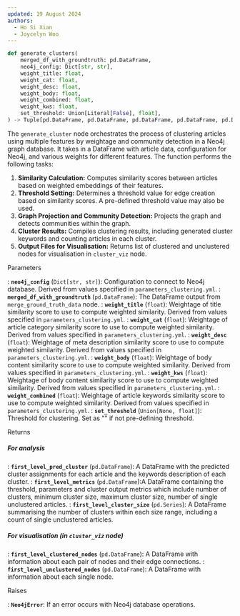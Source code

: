 ```yaml
---
updated: 19 August 2024
authors:
  - Ho Si Xian
  - Joycelyn Woo
---
```


```python
def generate_clusters(
    merged_df_with_groundtruth: pd.DataFrame,
    neo4j_config: Dict[str, str],
    weight_title: float,
    weight_cat: float,
    weight_desc: float,
    weight_body: float,
    weight_combined: float,
    weight_kws: float,
    set_threshold: Union[Literal[False], float],
) -> Tuple[pd.DataFrame, pd.DataFrame, pd.DataFrame, pd.DataFrame, pd.DataFrame]:
```

The `generate_cluster` node orchestrates the process of clustering articles using multiple features by weightage and community detection in a Neo4j graph database. It takes in a DataFrame with article data, configuration for Neo4j, and various weights for different features. The function performs the following tasks:

1. **Similarity Calculation:** Computes similarity scores between articles based on weighted embeddings of their features.
2. **Threshold Setting:** Determines a threshold value for edge creation based on similarity scores. A pre-defined threshold value may also be used.
3. **Graph Projection and Community Detection:** Projects the graph and detects communities within the graph.
4. **Cluster Results:** Compiles clustering results, including generated cluster keywords and counting articles in each cluster.
5. **Output Files for Visualisation:** Returns list of clustered and unclustered nodes for visualisation in `cluster_viz` node.

Parameters

: **`neo4j_config`** (`Dict[str, str]`): Configuration to connect to Neo4j database. Derived from values specified in `parameters_clustering.yml`.
: **`merged_df_with_groundtruth`** (`pd.DataFrame`): The DataFrame output from `merge_ground_truth_data` node.
: **`weight_title`** (`float`): Weightage of title similarity score to use to compute weighted similarity. Derived from values specified in `parameters_clustering.yml`.
: **`weight_cat`** (`float`): Weightage of article category similarity score to use to compute weighted similarity. Derived from values specified in `parameters_clustering.yml`.
: **`weight_desc`** (`float`): Weightage of meta description similarity score to use to compute weighted similarity. Derived from values specified in `parameters_clustering.yml`.
: **`weight_body`** (`float`): Weightage of body content similarity score to use to compute weighted similarity. Derived from values specified in `parameters_clustering.yml`.
: **`weight_kws`** (`float`): Weightage of body content similarity score to use to compute weighted similarity. Derived from values specified in `parameters_clustering.yml`.
: **`weight_combined`** (`float`): Weightage of article keywords similarity score to use to compute weighted similarity. Derived from values specified in `parameters_clustering.yml`.
: **`set_threshold`** (`Union[None, float]`): Threshold for clustering. Set as "" if not pre-defining threshold.

Returns

##### For analysis

: **`first_level_pred_cluster`** (`pd.DataFrame`): A DataFrame with the predicted cluster assignments for each article and the keywords description of each cluster.
: **`first_level_metrics`** (`pd.DataFrame`):A DataFrame containing the threshold, parameters and cluster output metrics which include number of clusters, minimum cluster size, maximum cluster size, number of single unclustered articles.
: **`first_level_cluster_size`** (`pd.Series`): A DataFrame summarising the number of clusters within each size range, including a count of single unclustered articles.

##### For visualisation (in `cluster_viz` node)

: **`first_level_clustered_nodes`** (`pd.DataFrame`): A DataFrame with information about each pair of nodes and their edge connections.
: **`first_level_unclustered_nodes`** (`pd.DataFrame`): A DataFrame with information about each single node.

Raises

: **`Neo4jError`**: If an error occurs with Neo4j database operations.
